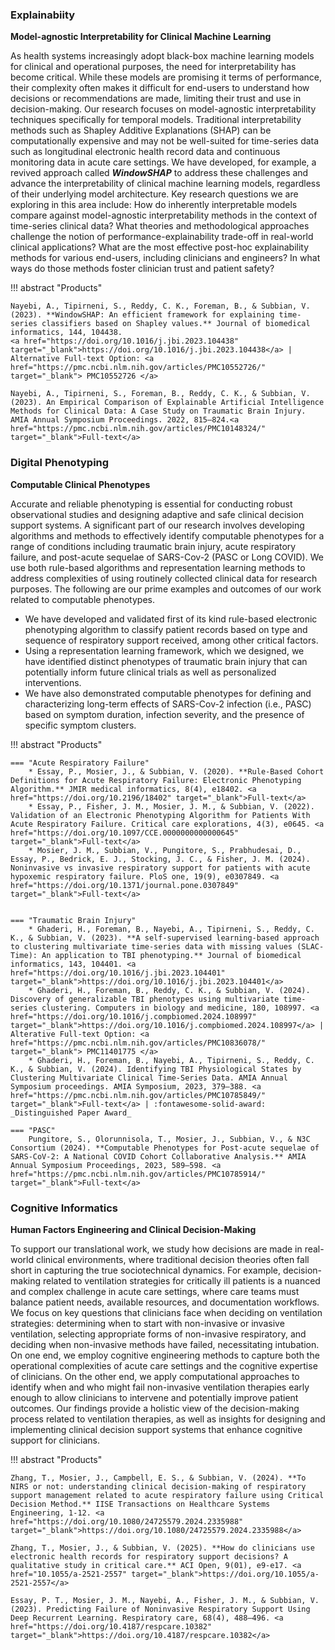 ### Explainabiity

**Model-agnostic Interpretability for Clinical Machine Learning**

As health systems increasingly adopt black-box machine learning models for clinical and operational purposes, the need for interpretability has become critical. While these models are promising it terms of performance, their complexity often makes it difficult for end-users to understand how decisions or recommendations are made, limiting their trust and use in decision-making. Our research focuses on model-agnostic interpretability techniques specifically for temporal models. Traditional interpretability methods such as Shapley Additive Explanations (SHAP) can be computationally expensive and may not be well-suited for time-series data such as longitudinal electronic health record data and continuous monitoring data in acute care settings. We have developed, for example, a revived approach called ***WindowSHAP*** to address these challenges and advance the interpretability of clinical machine learning models, regardless of their underlying model architecture. Key research questions we are exploring in this area include: How do inherently interpretable models compare against model-agnostic interpretability methods in the context of time-series clinical data? What theories and methodological approaches challenge the notion of performance-explainability trade-off in real-world clinical applications? What are the most effective post-hoc explainability methods for various end-users, including clinicians and engineers? In what ways do those methods foster clinician trust and patient safety?

!!! abstract "Products"

    Nayebi, A., Tipirneni, S., Reddy, C. K., Foreman, B., & Subbian, V. (2023). **WindowSHAP: An efficient framework for explaining time-series classifiers based on Shapley values.** Journal of biomedical informatics, 144, 104438. 
    <a href="https://doi.org/10.1016/j.jbi.2023.104438" target="_blank">https://doi.org/10.1016/j.jbi.2023.104438</a> | Alternative Full-text Option: <a href="https://pmc.ncbi.nlm.nih.gov/articles/PMC10552726/" target="_blank"> PMC10552726 </a> 

    Nayebi, A., Tipirneni, S., Foreman, B., Reddy, C. K., & Subbian, V. (2023). An Empirical Comparison of Explainable Artificial Intelligence Methods for Clinical Data: A Case Study on Traumatic Brain Injury. AMIA Annual Symposium Proceedings. 2022, 815–824.<a href="https://pmc.ncbi.nlm.nih.gov/articles/PMC10148324/" target="_blank">Full-text</a>

### Digital Phenotyping

**Computable Clinical Phenotypes**

Accurate and reliable phenotyping is essential for conducting robust observational studies and designing adaptive and safe clinical decision support systems. A significant part of our research involves developing algorithms and methods to effectively identify computable phenotypes for a range of conditions including traumatic brain injury, acute respiratory failure, and post-acute sequelae of SARS-Cov-2 (PASC or Long COVID). We use both rule-based algorithms and representation learning methods to address complexities of using routinely collected clinical data for research purposes. The following are our prime examples and outcomes of our work related to computable phenotypes. 

* We have developed and validated first of its kind rule-based electronic phenotyping algorithm to classify patient records based on type and sequence of respiratory support received, among other critical factors. 
* Using a representation learning framework, which we designed, we have identified distinct phenotypes of traumatic brain injury that can potentially inform future clinical trials as well as personalized interventions. 
* We have also demonstrated computable phenotypes for defining and characterizing long-term effects of SARS-Cov-2 infection (i.e., PASC) based on symptom duration, infection severity, and the presence of specific symptom clusters. 

!!! abstract "Products"

    === "Acute Respiratory Failure"
        * Essay, P., Mosier, J., & Subbian, V. (2020). **Rule-Based Cohort Definitions for Acute Respiratory Failure: Electronic Phenotyping Algorithm.** JMIR medical informatics, 8(4), e18402. <a href="https://doi.org/10.2196/18402" target="_blank">Full-text</a>
        * Essay, P., Fisher, J. M., Mosier, J. M., & Subbian, V. (2022). Validation of an Electronic Phenotyping Algorithm for Patients With Acute Respiratory Failure. Critical care explorations, 4(3), e0645. <a href="https://doi.org/10.1097/CCE.0000000000000645" target="_blank">Full-text</a> 
        * Mosier, J. M., Subbian, V., Pungitore, S., Prabhudesai, D., Essay, P., Bedrick, E. J., Stocking, J. C., & Fisher, J. M. (2024). Noninvasive vs invasive respiratory support for patients with acute hypoxemic respiratory failure. PloS one, 19(9), e0307849. <a href="https://doi.org/10.1371/journal.pone.0307849" target="_blank">Full-text</a>
        

    === "Traumatic Brain Injury"
        * Ghaderi, H., Foreman, B., Nayebi, A., Tipirneni, S., Reddy, C. K., & Subbian, V. (2023). **A self-supervised learning-based approach to clustering multivariate time-series data with missing values (SLAC-Time): An application to TBI phenotyping.** Journal of biomedical informatics, 143, 104401. <a href="https://doi.org/10.1016/j.jbi.2023.104401" target="_blank">https://doi.org/10.1016/j.jbi.2023.104401</a>
        * Ghaderi, H., Foreman, B., Reddy, C. K., & Subbian, V. (2024). Discovery of generalizable TBI phenotypes using multivariate time-series clustering. Computers in biology and medicine, 180, 108997. <a href="https://doi.org/10.1016/j.compbiomed.2024.108997" target="_blank">https://doi.org/10.1016/j.compbiomed.2024.108997</a> | Alterative Full-text Option: <a href="https://pmc.ncbi.nlm.nih.gov/articles/PMC10836078/" target="_blank"> PMC11401775 </a>
        * Ghaderi, H., Foreman, B., Nayebi, A., Tipirneni, S., Reddy, C. K., & Subbian, V. (2024). Identifying TBI Physiological States by Clustering Multivariate Clinical Time-Series Data. AMIA Annual Symposium proceedings. AMIA Symposium, 2023, 379–388. <a href="https://pmc.ncbi.nlm.nih.gov/articles/PMC10785849/" target="_blank">Full-text</a> | :fontawesome-solid-award: _Distinguished Paper Award_

    === "PASC"
        Pungitore, S., Olorunnisola, T., Mosier, J., Subbian, V., & N3C Consortium (2024). **Computable Phenotypes for Post-acute sequelae of SARS-CoV-2: A National COVID Cohort Collaborative Analysis.** AMIA Annual Symposium Proceedings, 2023, 589–598. <a href="https://pmc.ncbi.nlm.nih.gov/articles/PMC10785914/" target="_blank">Full-text</a>

### Cognitive Informatics

**Human Factors Engineering and Clinical Decision-Making**

To support our translational work, we study how decisions are made in real-world clinical environments, where traditional decision theories often fall short in capturing the true sociotechnical dynamics. For example, decision-making related to ventilation strategies for critically ill patients is a nuanced and complex challenge in acute care settings, where care teams must balance patient needs, available resources, and documentation workflows. We focus on key questions that clinicians face when deciding on ventilation strategies: determining when to start with non-invasive or invasive ventilation, selecting appropriate forms of non-invasive respiratory, and deciding when non-invasive methods have failed, necessitating intubation. On one end, we employ cognitive engineering methods to capture both the operational complexities of acute care settings and the cognitive expertise of clinicians. On the other end, we apply computational approaches to identify when and who might fail non-invasive ventilation therapies early enough to allow clinicians to intervene and potentially improve patient outcomes. Our findings provide a holistic view of the decision-making process related to ventilation therapies, as well as insights for designing and implementing clinical decision support systems that enhance cognitive support for clinicians. 

!!! abstract "Products"

    Zhang, T., Mosier, J., Campbell, E. S., & Subbian, V. (2024). **To NIRS or not: understanding clinical decision-making of respiratory support management related to acute respiratory failure using Critical Decision Method.** IISE Transactions on Healthcare Systems Engineering, 1-12. <a href="https://doi.org/10.1080/24725579.2024.2335988" target="_blank">https://doi.org/10.1080/24725579.2024.2335988</a>

    Zhang, T., Mosier, J., & Subbian, V. (2025). **How do clinicians use electronic health records for respiratory support decisions? A qualitative study in critical care.** ACI Open, 9(01), e9-e17. <a href="10.1055/a-2521-2557" target="_blank">https://doi.org/10.1055/a-2521-2557</a>

    Essay, P. T., Mosier, J. M., Nayebi, A., Fisher, J. M., & Subbian, V. (2023). Predicting Failure of Noninvasive Respiratory Support Using Deep Recurrent Learning. Respiratory care, 68(4), 488–496. <a href="https://doi.org/10.4187/respcare.10382" target="_blank">https://doi.org/10.4187/respcare.10382</a>
